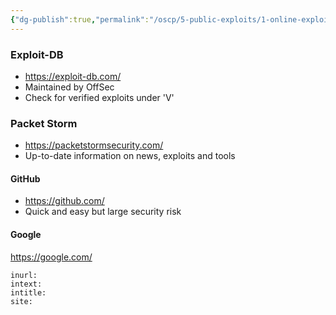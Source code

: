 ```yaml
---
{"dg-publish":true,"permalink":"/oscp/5-public-exploits/1-online-exploit-resources/","updated":"2024-01-05T11:34:36.021+01:00"}
---
```


### Exploit-DB
- https://exploit-db.com/
- Maintained by OffSec
- Check for verified exploits under 'V'

### Packet Storm
- https://packetstormsecurity.com/
- Up-to-date information on news, exploits and tools

#### GitHub
- https://github.com/
- Quick and easy but large security risk

#### Google
https://google.com/
```
inurl:
intext:
intitle:
site:
```
